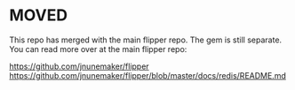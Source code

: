 # MOVED

This repo has merged with the main flipper repo. The gem is still separate. You can read more over at the main flipper repo:

https://github.com/jnunemaker/flipper
https://github.com/jnunemaker/flipper/blob/master/docs/redis/README.md
